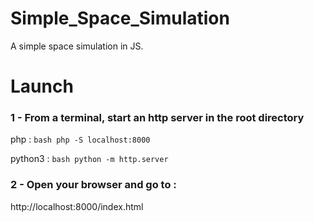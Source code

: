 # Simple_Space_Simulation
A simple space simulation in JS.

# Launch

### 1 - From a terminal, start an http server in the root directory

php : ```bash php -S localhost:8000 ```

python3 : ```bash python -m http.server ```


### 2 - Open your browser and go to :

http://localhost:8000/index.html
